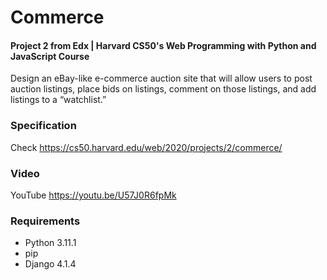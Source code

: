 # Commerce

#### Project 2 from Edx | Harvard CS50's Web Programming with Python and JavaScript Course

Design an eBay-like e-commerce auction site that will allow users to post auction listings, place bids on listings,
comment on those listings, and add listings to a “watchlist.”

### Specification

Check https://cs50.harvard.edu/web/2020/projects/2/commerce/

### Video

YouTube https://youtu.be/U57J0R6fpMk

### Requirements

* Python 3.11.1
* pip
* Django 4.1.4
